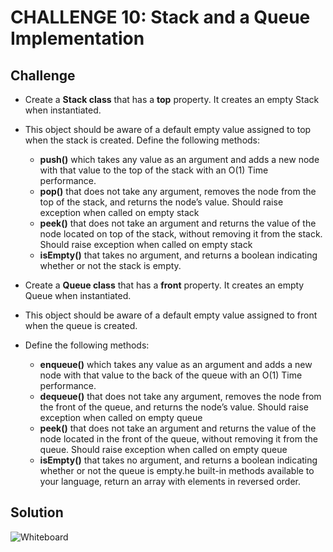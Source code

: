# CHALLENGE 10: Stack and a Queue Implementation


## Challenge
- Create a **Stack class** that has a **top** property. It creates an empty Stack when instantiated.
- This object should be aware of a default empty value assigned to top when the stack is created.
Define the following methods:
    - **push()** which takes any value as an argument and adds a new node with that value to the top of the stack with an O(1) Time performance.
    - **pop()** that does not take any argument, removes the node from the top of the stack, and returns the node’s value. Should raise exception when called on empty stack
    - **peek()** that does not take an argument and returns the value of the node located on top of the stack, without removing it from the stack. Should raise exception when called on empty stack
    - **isEmpty()** that takes no argument, and returns a boolean indicating whether or not the stack is empty.

- Create a **Queue class** that has a **front** property. It creates an empty Queue when instantiated.
- This object should be aware of a default empty value assigned to front when the queue is created.
- Define the following methods: 
    - **enqueue()** which takes any value as an argument and adds a new node with that value to the back of the queue with an O(1) Time performance.
    - **dequeue()** that does not take any argument, removes the node from the front of the queue, and returns the node’s value. Should raise exception when called on empty queue
    - **peek()** that does not take an argument and returns the value of the node located in the front of the queue, without removing it from the queue. Should raise exception when called on empty queue
    - **isEmpty()** that takes no argument, and returns a boolean indicating whether or not the queue is empty.he built-in methods available to your language, return an array with elements in reversed order.


## Solution
![Whiteboard]()
